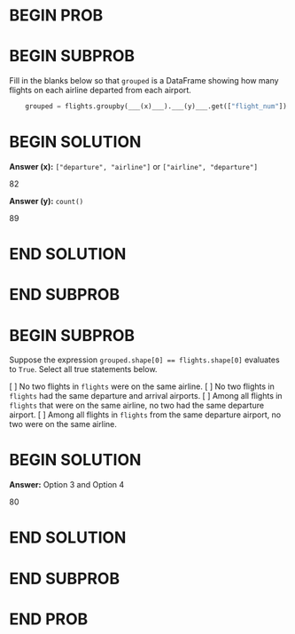 # BEGIN PROB

# BEGIN SUBPROB

Fill in the blanks below so that `grouped` is a DataFrame showing how
many flights on each airline departed from each airport.

```py
    grouped = flights.groupby(___(x)___).___(y)___.get(["flight_num"])
```


# BEGIN SOLUTION

**Answer (x):** `["departure", "airline"]` or `["airline", "departure"] `

<average>82</average>

**Answer (y):** `count()`

<average>89</average>

# END SOLUTION

# END SUBPROB

# BEGIN SUBPROB

Suppose the expression `grouped.shape[0] == flights.shape[0]` evaluates
to `True`. Select all true statements below.

[ ] No two flights in `flights` were on the same airline.
[ ] No two flights in `flights` had the same departure and arrival airports.
[ ] Among all flights in `flights` that were on the same airline, no two had the same departure airport.
[ ] Among all flights in `flights` from the same departure airport, no two were on the same airline.

# BEGIN SOLUTION

**Answer:** Option 3 and Option 4

<average>80</average>

# END SOLUTION

# END SUBPROB

# END PROB